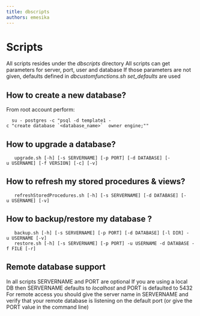 ```yaml
---
title: dbscripts
authors: emesika
---
```


# Scripts

All scripts resides under the *dbscripts* directory
All scripts can get parameters for server, port, user and database
If those parameters are not given, defaults defined in *dbcustomfunctions.sh* *set_defaults* are used

## How to create a new database?

From root account perform:

      su - postgres -c "psql -d template1 -c "create database `<database_name>`  owner engine;""

## How to upgrade a database?

       upgrade.sh [-h] [-s SERVERNAME] [-p PORT] [-d DATABASE] [-u USERNAME] [-f VERSION] [-c] [-v]

## How to refresh my stored procedures & views?

       refreshStoredProcedures.sh [-h] [-s SERVERNAME] [-d DATABASE] [-u USERNAME] [-v]

## How to backup/restore my database ?

       backup.sh [-h] [-s SERVERNAME] [-p PORT] [-d DATABASE] [-l DIR] -u USERNAME [-v]
       restore.sh [-h] [-s SERVERNAME] [-p PORT] -u USERNAME -d DATABASE -f FILE [-r]

## Remote database support

In all scripts SERVERNAME and PORT are optional
If you are using a local DB then SERVERNAME defaults to *localhost* and PORT is defaulted to 5432
For remote access you should give the server name in SERVERNAME and verify that your remote database is listening on the default port (or give the PORT value in the command line)
